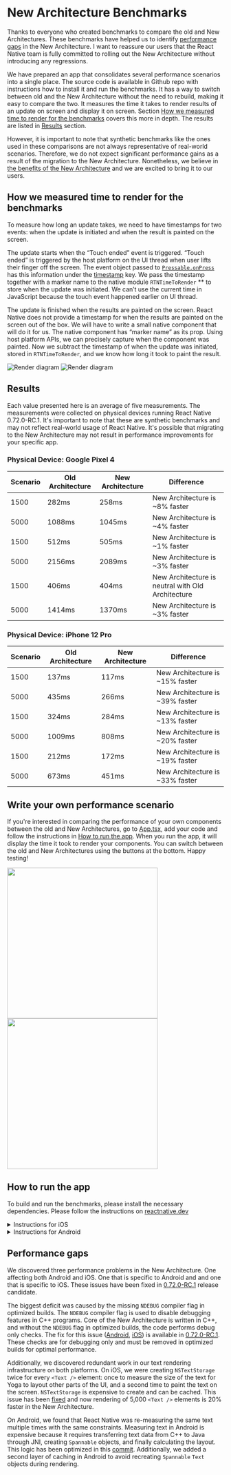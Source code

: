 # New Architecture Benchmarks

Thanks to everyone who created benchmarks to compare the old and New Architectures. These benchmarks have helped us to identify [performance gaps](#performance-gaps) in the New Architecture. I want to reassure our users that the React Native team is fully committed to rolling out the New Architecture without introducing any regressions. 

We have prepared an app that consolidates several performance scenarios into a single place. The source code is available in Github repo with instructions how to install it and run the benchmarks. It has a way to switch between old and the New Architecture without the need to rebuild, making it easy to compare the two. It measures the time it takes to render results of an update on screen and display it on screen. Section [How we measured time to render for the benchmarks](#how-we-measured-time-to-render-for-the-benchmarks) covers this more in depth. The results are listed in [Results](#results) section.

However, it is important to note that synthetic benchmarks like the ones used in these comparisons are not always representative of real-world scenarios. Therefore, we do not expect significant performance gains as a result of the migration to the New Architecture. Nonetheless, we believe in [the benefits of the New Architecture](https://reactnative.dev/architecture/fabric-renderer#motivations-and-benefits-of-the-new-renderer) and we are excited to bring it to our users.

## How we measured time to render for the benchmarks

To measure how long an update takes, we need to have timestamps for two events: when the update is initiated and when the result is painted on the screen. 

The update starts when the “Touch ended” event is triggered. “Touch ended” is triggered by the host platform on the UI thread when user lifts their finger off the screen. The event object passed to [`Pressable.onPress`](https://reactnative.dev/docs/pressable#onpress) has this information under the [timestamp](https://reactnative.dev/docs/pressevent#timestamp) key. We pass the timestamp together with a marker name to the native module `RTNTimeToRender` ** to store when the update was initiated. We can’t use the current time in JavaScript because the touch event happened earlier on UI thread.

The update is finished when the results are painted on the screen. React Native does not provide a timestamp for when the results are painted on the screen out of the box. We will have to write a small native component that will do it for us. The native component has “marker name” as its prop. Using host platform APIs, we can precisely capture when the component was painted. Now we subtract the timestamp of when the update was initiated, stored in `RTNTimeToRender`*,* and we know how long it took to paint the result.

![Render diagram](./images/render-diagram-light.png#gh-light-mode-only)
![Render diagram](./images/render-diagram-dark.png#gh-dark-mode-only)

## Results

Each value presented here is an average of five measurements. The measurements were collected on physical devices running React Native 0.72.0-RC.1. It's important to note that these are synthetic benchmarks and may not reflect real-world usage of React Native. It's possible that migrating to the New Architecture may not result in performance improvements for your specific app. 

### Physical Device: Google Pixel 4

|Scenario	|Old Architecture	|New Architecture	|Difference	|
|---	|---	|---	|---	|
|1500 <View />	|282ms	|258ms	|New Architecture is ~8% faster	|
|5000 <View />	|1088ms	|1045ms	|New Architecture is ~4% faster	|
|1500 <Text />	|512ms	|505ms	|New Architecture is ~1% faster	|
|5000 <Text />	|2156ms	|2089ms	|New Architecture is ~3% faster	|
|1500 <Image />	|406ms	|404ms	|New Architecture is neutral with Old Architecture	|
|5000 <Image />	|1414ms	|1370ms	|New Architecture is ~3% faster	|

### Physical Device: iPhone 12 Pro

|Scenario	|Old Architecture	|New Architecture	|Difference	|
|---	|---	|---	|---	|
|1500 <View />	|137ms	|117ms	|New Architecture is ~15% faster	|
|5000 <View />	|435ms	|266ms	|New Architecture is ~39% faster	|
|1500 <Text />	|324ms	|284ms	|New Architecture is ~13% faster	|
|5000 <Text />	|1009ms	|808ms	|New Architecture is ~20% faster	|
|1500 <Image />	|212ms	|172ms	|New Architecture is ~19% faster	|
|5000 <Image />	|673ms	|451ms	|New Architecture is ~33% faster	|

## Write your own performance scenario

If you're interested in comparing the performance of your own components between the old and New Architectures, go to [App.tsx](./App/App.tsx#L55), add your code and follow the instructions in [How to run the app](#how-to-run-the-app). When you run the app, it will display the time it took to render your components. You can switch between the old and New Architectures using the buttons at the bottom. Happy testing!

<p float="left">
  <img src="./images/example-app-1.jpg" width="350" />
  <img src="./images/example-app-2.jpg" width="350" /> 
</p>

## How to run the app
To build and run the benchmarks, please install the necessary dependencies. Please follow the instructions on [reactnative.dev](https://reactnative.dev/docs/next/environment-setup)

<details>

<summary>Instructions for iOS</summary>

1. `git clone --branch new-architecture-benchmarks https://github.com/react-native-community/RNNewArchitectureApp`
2. `cd RNNewArchitectureApp/App` 
3. `yarn install`
4. `RCT_NEW_ARCH_ENABLED=1 npx pod-install` 
5. `cd ios`
6. Open MeasurePerformance.xcworkspace. Press `CMD + I` for optimised build, `CMD + R` for debug build.

</details>

<details>

<summary>Instructions for Android</summary>

1. `git clone --branch new-architecture-benchmarks https://github.com/react-native-community/RNNewArchitectureApp`
2. `cd RNNewArchitectureApp/App` 
3. `yarn install`
4. `yarn android --mode release` to build the app with optimisations.
5. `yarn android` to build the app in debug mode.
</details>


## Performance gaps

We discovered three performance problems in the New Architecture. One affecting both Android and iOS. One that is specific to Android and and one that is specific to iOS. These issues have been fixed in [0.72.0-RC.1](https://github.com/facebook/react-native/releases/tag/v0.72.0-rc.1) release candidate.

The biggest deficit was caused by the missing `NDEBUG` compiler flag in optimized builds. The `NDEBUG` compiler flag is used to disable debugging features in C++ programs. Core of the New Architecture is written in C++, and without the `NDEBUG` flag in optimized builds, the code performs debug only checks. The fix for this issue ([Android](https://github.com/facebook/react-native/commit/8486e191a170d9eae4d1d628a7539dc9e3d13ea4), [iOS](https://github.com/facebook/react-native/commit/421df9ffd58092b1a2dec455a048edb6db1739de)) is available in [0.72.0-RC.1](https://github.com/facebook/react-native/releases/tag/v0.72.0-rc.1). These checks are for debugging only and must be removed in optimized builds for optimal performance.

Additionally, we discovered redundant work in our text rendering infrastructure on both platforms. 
On iOS, we were creating `NSTextStorage` twice for every `<Text />` element: once to measure the size of the text for Yoga to layout other parts of the UI, and a second time to paint the text on the screen. `NSTextStorage` is expensive to create and can be cached. This issue has been [fixed](https://github.com/facebook/react-native/commit/d41e95fb1a75514a10434b9dc39ba14979faf8bd) and now rendering of 5,000 `<Text />` elements is 20% faster in the New Architecture.

On Android, we found that React Native was re-measuring the same text multiple times with the same constraints. Measuring text in Android is expensive because it requires transferring text data from C++ to Java through JNI, creating `Spannable` objects, and finally calculating the layout. This logic has been optimized in this [commit](https://github.com/facebook/react-native/commit/8c01b56f1209285e3687d6c259bc05a478225985). Additionally, we added a second layer of caching in Android to avoid recreating `Spannable` `Text` objects during rendering.